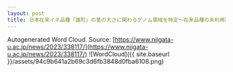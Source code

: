 ```yaml
---
layout: post
title: 日本在来イネ品種「雄町」の茎の太さに関わるゲノム領域を特定～在来品種の未利用遺伝子の活用で台風に強い食用米、酒米品種開発に貢献～
---
```

Autogenerated Word Cloud.
Source\: [https://www.niigata-u.ac.jp/news/2023/338117/](https://www.niigata-u.ac.jp/news/2023/338117/)
![WordCloud]({{ site.baseurl }}/assets/94c9b641a2b69c3d6fb3848d0fba6108.png)